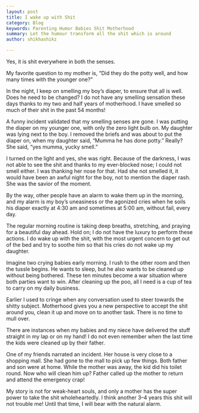 ```yaml
---
layout: post
title: I wake up with Shit
category: Blog
keywords: Parenting Humor Babies Shit Motherhood
summary: Let the humour transform all the shit which is around
author: shikhashikz

---
```


Yes, it is shit everywhere in both the senses.

My favorite question to my mother is, “Did they do the potty well, and how many times with the younger one?”

In the night, I keep on smelling my boy’s diaper, to ensure that all is well. Does he need to be changed? I do not have any smelling sensation these days thanks to my two and half years of motherhood. I have smelled so much of their shit in the past 54 months!

A funny incident validated that my smelling senses are gone. I was putting the diaper on my younger one, with only the zero light bulb on. My daughter was lying next to the boy. I removed the briefs and was about to put the diaper on, when my daughter said, “Mumma he has done potty.” Really? She said, “yes mumma, yucky smell.”

I turned on the light and yes, she was right. Because of the darkness, I was not able to see the shit and thanks to my ever-blocked nose; I could not smell either. I was thanking her nose for that. Had she not smelled it, it would have been an awful night for the boy, not to mention the diaper rash. She was the savior of the moment.

By the way, other people have an alarm to wake them up in the morning, and my alarm is my boy’s uneasiness or the agonized cries when he soils his diaper exactly at 4:30 am and sometimes at 5:00 am, without fail, every day.

The regular morning routine is taking deep breaths, stretching, and praying for a beautiful day ahead. Hold on; I do not have the luxury to perform these actions. I do wake up with the shit, with the most urgent concern to get out of the bed and try to soothe him so that his cries do not wake up my daughter.

Imagine two crying babies early morning. I rush to the other room and then the tussle begins. He wants to sleep, but he also wants to be cleaned up without being bothered. These ten minutes become a war situation where both parties want to win. After cleaning up the poo, all I need is a cup of tea to carry on my daily business.

Earlier I used to cringe when any conversation used to steer towards the shitty subject. Motherhood gives you a new perspective to accept the shit around you, clean it up and move on to another task. There is no time to mull over.

There are instances when my babies and my niece have delivered the stuff straight in my lap or on my hand! I do not even remember when the last time the kids were cleaned up by their father.

One of my friends narrated an incident. Her house is very close to a shopping mall. She had gone to the mall to pick up few things. Both father and son were at home. While the mother was away, the kid did his toilet round. Now who will clean him up? Father called up the mother to return and attend the emergency crap!

My story is not for weak-heart souls, and only a mother has the super power to take the shit wholeheartedly. I think another 3–4 years this shit will not trouble me! Until that time, I will bear with the natural alarm.

